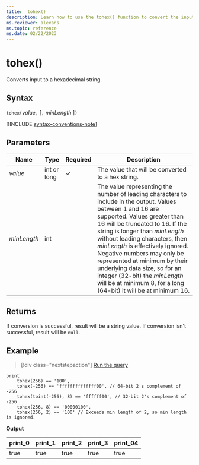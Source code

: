 ```yaml
---
title:  tohex()
description: Learn how to use the tohex() function to convert the input value to a hexadecimal string.
ms.reviewer: alexans
ms.topic: reference
ms.date: 02/22/2023
---
```

# tohex()

Converts input to a hexadecimal string.

## Syntax

`tohex(`*value*`,` [`,` *minLength* ]`)`

[!INCLUDE [syntax-conventions-note](../../includes/syntax-conventions-note.md)]

## Parameters

| Name | Type | Required | Description |
|--|--|--|--|
| *value* | int or long | &check; | The value that will be converted to a hex string.|
| *minLength* | int | | The value representing the number of leading characters to include in the output.  Values between 1 and 16 are supported. Values greater than 16 will be truncated to 16. If the string is longer than *minLength* without leading characters, then *minLength* is effectively ignored. Negative numbers may only be represented at minimum by their underlying data size, so for an integer (32-bit) the *minLength* will be at minimum 8, for a long (64-bit) it will be at minimum 16.|

## Returns

If conversion is successful, result will be a string value.
If conversion isn't successful, result will be `null`.

## Example

> [!div class="nextstepaction"]
> <a href="https://dataexplorer.azure.com/clusters/help/databases/Samples?query=H4sIAAAAAAAAA42PsQ7CMAxEdyT+4baAlNIQoGLpyI/Qum2kJqkaD/18EhAliIXb7Ds/29NsHG83iGI/0LLTl2qPuoY4KiVk7hSr1X0p5VCWqM7F3TC0CGi8nUay5Bi+QxrMQezjzhdO4poj36iT/hMVyxWhkn6ufib056WEvy0NURtgjcNIruchsbVE8HnPBJje+ZnawwOAcjs/JwEAAA==" target="_blank">Run the query</a>

```kusto
print
    tohex(256) == '100',
    tohex(-256) == 'ffffffffffffff00', // 64-bit 2's complement of -256
    tohex(toint(-256), 8) == 'ffffff00', // 32-bit 2's complement of -256
    tohex(256, 8) == '00000100',
    tohex(256, 2) == '100' // Exceeds min length of 2, so min length is ignored.
```

**Output**

|print_0|print_1|print_2|print_3|print_04|
|--|--|--|--|--|
|true|true|true|true|true|
